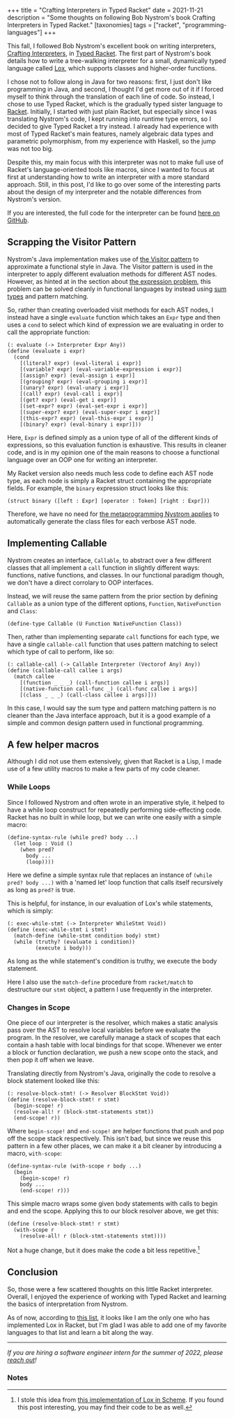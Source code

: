 +++
title = "Crafting Interpreters in Typed Racket"
date = 2021-11-21
description = "Some thoughts on following Bob Nystrom's book Crafting Interpreters in Typed Racket."
[taxonomies]
tags = ["racket", "programming-languages"]
+++

This fall, I followed Bob Nystrom's excellent book on writing interpreters, [Crafting Interpreters](https://craftinginterpreters.com/), in [Typed Racket](https://docs.racket-lang.org/ts-guide/). The first part of Nystrom's book details how to write a tree-walking interpreter for a small, dynamically typed language called [Lox](https://craftinginterpreters.com/the-lox-language.html), which supports classes and higher-order functions.

I chose not to follow along in Java for two reasons: first, I just don't like programming in Java, and second, I thought I'd get more out of it if I forced myself to think through the translation of each line of code. So instead, I chose to use Typed Racket, which is the gradually typed sister language to [Racket](https://racket-lang.org/). Initially, I started with just plain Racket, but especially since I was translating Nystrom's code, I kept running into runtime type errors, so I decided to give Typed Racket a try instead. I already had experience with most of Typed Racket's main features, namely algebraic data types and parametric polymorphism, from my experience with Haskell, so the jump was not too big.

Despite this, my main focus with this interpreter was not to make full use of Racket's language-oriented tools like macros, since I wanted to focus at first at understanding how to write an interpreter with a more standard approach. Still, in this post, I'd like to go over some of the interesting parts about the design of my interpreter and the notable differences from Nystrom's version.

If you are interested, the full code for the interpreter can be found [here on GitHub](https://github.com/micahcantor/racket-lox).

## Scrapping the Visitor Pattern

Nystrom's Java implementation makes use of [the Visitor pattern](https://craftinginterpreters.com/representing-code.html#the-visitor-pattern) to approximate a functional style in Java. The Visitor pattern is used in the interpreter to apply different evaluation methods for different AST nodes. However, as hinted at in the section about [the expression problem](https://craftinginterpreters.com/representing-code.html#the-expression-problem), this problem can be solved cleanly in functional languages by instead using [sum types](https://en.wikipedia.org/wiki/Tagged_union) and pattern matching.

So, rather than creating overloaded visit methods for each AST nodes, I instead have a single `evaluate` function which takes an `Expr` type and then uses a `cond` to select which kind of expression we are evaluating in order to call the appropriate function:

```racket
(: evaluate (-> Interpreter Expr Any))
(define (evaluate i expr)
  (cond
    [(literal? expr) (eval-literal i expr)]
    [(variable? expr) (eval-variable-expression i expr)]
    [(assign? expr) (eval-assign i expr)]
    [(grouping? expr) (eval-grouping i expr)]
    [(unary? expr) (eval-unary i expr)]
    [(call? expr) (eval-call i expr)]
    [(get? expr) (eval-get i expr)]
    [(set-expr? expr) (eval-set-expr i expr)]
    [(super-expr? expr) (eval-super-expr i expr)]
    [(this-expr? expr) (eval-this-expr i expr)]
    [(binary? expr) (eval-binary i expr)]))
```

Here, `Expr` is defined simply as a union type of all of the different kinds of expressions, so this evaluation function is exhaustive. This results in cleaner code, and is in my opinion one of the main reasons to choose a functional language over an OOP one for writing an interpreter.

My Racket version also needs much less code to define each AST node type, as each node is simply a Racket struct containing the appropriate fields. For example, the `binary` expression struct looks like this:

```racket
(struct binary ([left : Expr] [operator : Token] [right : Expr]))
```

Therefore, we have no need for [the metaprogramming Nystrom applies](https://craftinginterpreters.com/representing-code.html#metaprogramming-the-trees) to automatically generate the class files for each verbose AST node. 

## Implementing Callable

Nystrom creates an interface, `Callable`, to abstract over a few different classes that all implement a `call` function in slightly different ways: functions, native functions, and classes. In our functional paradigm though, we don't have a direct corrolary to OOP interfaces.

Instead, we will reuse the same pattern from the prior section by defining `Callable` as a union type of the different options, `Function`, `NativeFunction` and `Class`:

```racket
(define-type Callable (U Function NativeFunction Class))
```

Then, rather than implementing separate `call` functions for each type, we have a single `callable-call` function that uses pattern matching to select which type of call to perform, like so:

```racket
(: callable-call (-> Callable Interpreter (Vectorof Any) Any))
(define (callable-call callee i args)
  (match callee
    [(function _ _ _) (call-function callee i args)]
    [(native-function call-func _) (call-func callee i args)]
    [(class _ _ _) (call-class callee i args)]))
```

In this case, I would say the sum type and pattern matching pattern is no cleaner than the Java interface approach, but it is a good example of a simple and common design pattern used in functional programming.

## A few helper macros

Although I did not use them extensively, given that Racket is a Lisp, I made use of a few utility macros to make a few parts of my code cleaner.

### While Loops

Since I followed Nystrom and often wrote in an imperative style, it helped to have a while loop construct for repeatedly performing side-effecting code. Racket has no built in while loop, but we can write one easily with a simple macro:

```racket
(define-syntax-rule (while pred? body ...)
  (let loop : Void ()
    (when pred?
      body ...
      (loop))))
```

Here we define a simple syntax rule that replaces an instance of `(while pred? body ...)` with a 'named let' loop function that calls itself recursively as long as `pred?` is true.

This is helpful, for instance, in our evaluation of Lox's while statements, which is simply:

```racket
(: exec-while-stmt (-> Interpreter WhileStmt Void))
(define (exec-while-stmt i stmt)
  (match-define (while-stmt condition body) stmt)
  (while (truthy? (evaluate i condition))
         (execute i body)))
```

As long as the while statement's condition is truthy, we execute the body statement.

Here I also use the `match-define` procedure from `racket/match` to destructure our `stmt` object, a pattern I use frequently in the interpreter.

### Changes in Scope

One piece of our interpreter is the resolver, which makes a static analysis pass over the AST to resolve local variables before we evaluate the program. In the resolver, we carefully manage a stack of scopes that each contain a hash table with local bindings for that scope. Whenever we enter a block or function declaration, we push a new scope onto the stack, and then pop it off when we leave.

Translating directly from Nystrom's Java, originally the code to resolve a block statement looked like this:

```racket
(: resolve-block-stmt! (-> Resolver BlockStmt Void))
(define (resolve-block-stmt! r stmt)
  (begin-scope! r)
  (resolve-all! r (block-stmt-statements stmt))
  (end-scope! r))
```

Where `begin-scope!` and `end-scope!` are helper functions that push and pop off the scope stack respectively. This isn't bad, but since we reuse this pattern in a few other places, we can make it a bit cleaner by introducing a macro, `with-scope`:

```racket
(define-syntax-rule (with-scope r body ...)
  (begin
    (begin-scope! r)
    body ...
    (end-scope! r)))
```

This simple macro wraps some given body statements with calls to begin and end the scope. Applying this to our block resolver above, we get this:

```racket
(define (resolve-block-stmt! r stmt)
  (with-scope r
    (resolve-all! r (block-stmt-statements stmt))))
```

Not a huge change, but it does make the code a bit less repetitive.[^1]

## Conclusion

So, those were a few scattered thoughts on this little Racket interpreter. Overall, I enjoyed the experience of working with Typed Racket and learning the basics of interpretation from Nystrom. 

As of now, according to [this list](https://github.com/munificent/craftinginterpreters/wiki/Lox-Implementations#racket), it looks like I am the only one who has implemented Lox in Racket, but I'm glad I was able to add one of my favorite languages to that list and learn a bit along the way.

------

*If you are hiring a software engineer intern for the summer of 2022, please [reach out](mailto:hello@micahcantor.com)!*

### Notes

[^1]: I stole this idea from [this implementation of Lox in Scheme](https://github.com/harryposner/schlox). If you found this post interesting, you may find their code to be as well.


